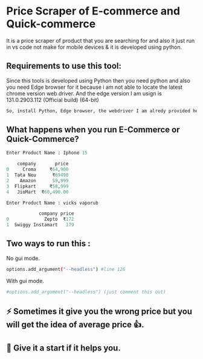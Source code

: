 # Price Scraper of E-commerce and Quick-commerce

It is a price scraper of product that you are searching for and also it just run in vs code not make for mobile devices & it is developed using python.

## Requirements to use this tool:

Since this tools is developed using Python then you need python and also you need Edge browser for it because i am not able to locate the latest chrome version web driver. And the edge version I am usign is 131.0.2903.112 (Official build) (64-bit)

```bash
So, install Python, Edge browser, the webdriver I am alredy provided here and also Vs Code to run this 👍
```

## What happens when you run E-Commerce or Quick-Commerce?

```python
Enter Product Name : Iphone 15

    company       price
0     Croma     ₹64,900
1  Tata Neu      ₹69490
2    Amazon      59,999
3  Flipkart     ₹58,999
4   JioMart  ₹60,490.00
```

```python
Enter Product Name : vicks vaporub

            company price
0             Zepto  ₹172
1  Swiggy Instamart   179
```

## Two ways to run this :
No gui mode.

```bash
options.add_argument("--headless") #line 126
```

With gui mode.

```bash
#options.add_argument("--headless") (just comment this out)
```
## ⚡ Sometimes it give you the wrong price but you will get the idea of average price 👍.
## 🌟 Give it a start if it helps you.
